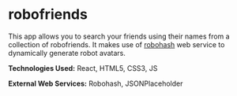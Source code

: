 # robofriends

This app allows you to search your friends using their names from a collection of robofriends. 
It makes use of [robohash](https://robohash.org/) web service to dynamically generate robot avatars.

**Technologies Used:** React, HTML5, CSS3, JS

**External Web Services:** Robohash, JSONPlaceholder 
